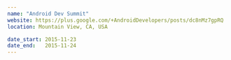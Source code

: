 ```yaml
---
name: "Android Dev Summit"
website: https://plus.google.com/+AndroidDevelopers/posts/dc8nMz7gpRQ
location: Mountain View, CA, USA

date_start: 2015-11-23
date_end:   2015-11-24
---
```

